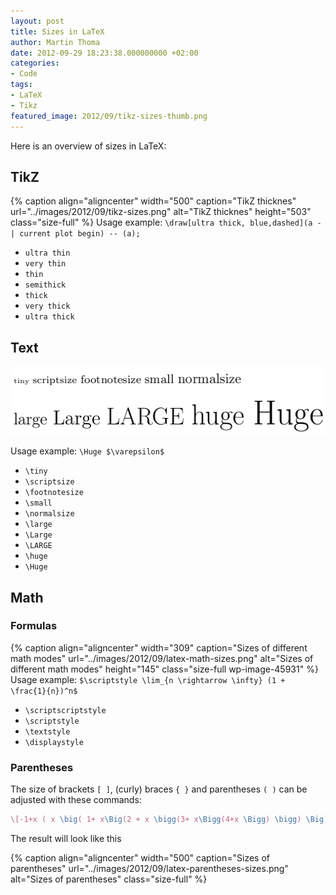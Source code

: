 ```yaml
---
layout: post
title: Sizes in LaTeX
author: Martin Thoma
date: 2012-09-29 18:23:38.000000000 +02:00
categories:
- Code
tags:
- LaTeX
- Tikz
featured_image: 2012/09/tikz-sizes-thumb.png
---
```

Here is an overview of sizes in LaTeX:

<h2>TikZ</h2>
{% caption align="aligncenter" width="500" caption="TikZ thicknes" url="../images/2012/09/tikz-sizes.png" alt="TikZ thicknes"  height="503" class="size-full" %}
Usage example:
<code>\draw[ultra thick, blue,dashed](a -| current plot begin) -- (a);</code>
<ul>
	<li><code>ultra thin</code></li>
	<li><code>very thin</code></li>
	<li><code>thin</code></li>
	<li><code>semithick</code></li>
	<li><code>thick</code></li>
	<li><code>very thick</code></li>
	<li><code>ultra thick</code></li>
</ul>
<h2>Text</h2>
<p style="text-align: center;"><a href="../images/2012/09/text-sizes-latex.png"><img class="size-full wp-image-45921 aligncenter" title="Text sizes in LaTeX" src="../images/2012/09/text-sizes-latex.png" alt="" width="512" height="110" /></a></p>
Usage example:
<code>\Huge $\varepsilon$</code>
<ul>
	<li><code>\tiny</code></li>
	<li><code>\scriptsize</code></li>
	<li><code>\footnotesize</code></li>
	<li><code>\small</code></li>
	<li><code>\normalsize</code></li>
	<li><code>\large</code></li>
	<li><code>\Large</code></li>
	<li><code>\LARGE</code></li>
	<li><code>\huge</code></li>
	<li><code>\Huge</code></li>
</ul>

## Math
### Formulas
{% caption align="aligncenter" width="309" caption="Sizes of different math modes" url="../images/2012/09/latex-math-sizes.png" alt="Sizes of different math modes"  height="145" class="size-full wp-image-45931"  %}
Usage example:
<code>$\scriptstyle \lim_{n \rightarrow \infty} (1 + \frac{1}{n})^n$</code>
<ul>
	<li><code>\scriptscriptstyle</code></li>
	<li><code>\scriptstyle</code></li>
	<li><code>\textstyle</code></li>
	<li><code>\displaystyle</code></li>
</ul>

### Parentheses
The size of brackets `[ ]`, (curly) braces `{ }` and parentheses `( )` can be 
adjusted with these commands:

```latex
\[-1+x ( x \big( 1+ x\Big(2 + x \bigg(3+ x\Bigg(4+x \Bigg) \bigg) \Big) \big) )\]
```

The result will look like this

{% caption align="aligncenter" width="500" caption="Sizes of parentheses" url="../images/2012/09/latex-parentheses-sizes.png" alt="Sizes of parentheses" class="size-full" %}